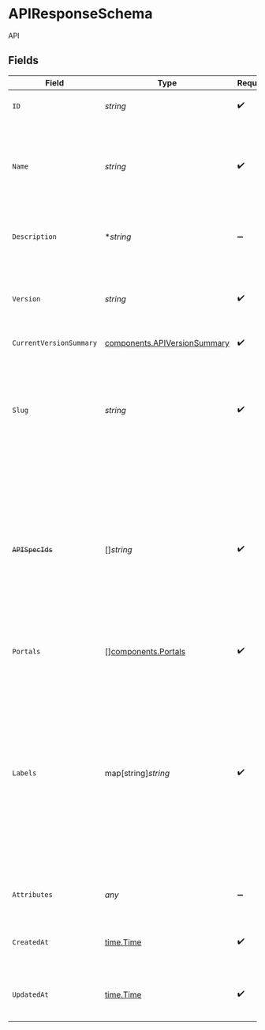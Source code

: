 # APIResponseSchema

API


## Fields

| Field                                                                                                                                                                                                                             | Type                                                                                                                                                                                                                              | Required                                                                                                                                                                                                                          | Description                                                                                                                                                                                                                       | Example                                                                                                                                                                                                                           |
| --------------------------------------------------------------------------------------------------------------------------------------------------------------------------------------------------------------------------------- | --------------------------------------------------------------------------------------------------------------------------------------------------------------------------------------------------------------------------------- | --------------------------------------------------------------------------------------------------------------------------------------------------------------------------------------------------------------------------------- | --------------------------------------------------------------------------------------------------------------------------------------------------------------------------------------------------------------------------------- | --------------------------------------------------------------------------------------------------------------------------------------------------------------------------------------------------------------------------------- |
| `ID`                                                                                                                                                                                                                              | *string*                                                                                                                                                                                                                          | :heavy_check_mark:                                                                                                                                                                                                                | The API identifier.                                                                                                                                                                                                               | 9f5061ce-78f6-4452-9108-ad7c02821fd5                                                                                                                                                                                              |
| `Name`                                                                                                                                                                                                                            | *string*                                                                                                                                                                                                                          | :heavy_check_mark:                                                                                                                                                                                                                | The name of your API. The `name + version` combination must be unique for each API you publish.<br/>                                                                                                                              | MyAPI                                                                                                                                                                                                                             |
| `Description`                                                                                                                                                                                                                     | **string*                                                                                                                                                                                                                         | :heavy_minus_sign:                                                                                                                                                                                                                | A description of your API. Will be visible on your live Portal.                                                                                                                                                                   |                                                                                                                                                                                                                                   |
| `Version`                                                                                                                                                                                                                         | *string*                                                                                                                                                                                                                          | :heavy_check_mark:                                                                                                                                                                                                                | An optional version for your API. Leave this empty if your API is unversioned.                                                                                                                                                    |                                                                                                                                                                                                                                   |
| `CurrentVersionSummary`                                                                                                                                                                                                           | [components.APIVersionSummary](../../models/components/apiversionsummary.md)                                                                                                                                                      | :heavy_check_mark:                                                                                                                                                                                                                | N/A                                                                                                                                                                                                                               |                                                                                                                                                                                                                                   |
| `Slug`                                                                                                                                                                                                                            | *string*                                                                                                                                                                                                                          | :heavy_check_mark:                                                                                                                                                                                                                | The `slug` is used in generated URLs to provide human readable paths.<br/><br/>Defaults to `slugify(name + version)`<br/>                                                                                                         | my-api-v1                                                                                                                                                                                                                         |
| ~~`APISpecIds`~~                                                                                                                                                                                                                  | []*string*                                                                                                                                                                                                                        | :heavy_check_mark:                                                                                                                                                                                                                | : warning: ** DEPRECATED **: This will be removed in a future release, please migrate away from it as soon as possible.<br/><br/>The list of API specification ids for the API.                                                   |                                                                                                                                                                                                                                   |
| `Portals`                                                                                                                                                                                                                         | [][components.Portals](../../models/components/portals.md)                                                                                                                                                                        | :heavy_check_mark:                                                                                                                                                                                                                | The list of portals which this API is published to.                                                                                                                                                                               |                                                                                                                                                                                                                                   |
| `Labels`                                                                                                                                                                                                                          | map[string]*string*                                                                                                                                                                                                               | :heavy_check_mark:                                                                                                                                                                                                                | Labels store metadata of an entity that can be used for filtering an entity list or for searching across entity types. <br/><br/>Keys must be of length 1-63 characters, and cannot start with "kong", "konnect", "mesh", "kic", or "_".<br/> | {<br/>"env": "test"<br/>}                                                                                                                                                                                                         |
| `Attributes`                                                                                                                                                                                                                      | *any*                                                                                                                                                                                                                             | :heavy_minus_sign:                                                                                                                                                                                                                | A set of attributes that describe the API                                                                                                                                                                                         |                                                                                                                                                                                                                                   |
| `CreatedAt`                                                                                                                                                                                                                       | [time.Time](https://pkg.go.dev/time#Time)                                                                                                                                                                                         | :heavy_check_mark:                                                                                                                                                                                                                | An ISO-8601 timestamp representation of entity creation date.                                                                                                                                                                     | 2022-11-04T20:10:06.927Z                                                                                                                                                                                                          |
| `UpdatedAt`                                                                                                                                                                                                                       | [time.Time](https://pkg.go.dev/time#Time)                                                                                                                                                                                         | :heavy_check_mark:                                                                                                                                                                                                                | An ISO-8601 timestamp representation of entity update date.                                                                                                                                                                       | 2022-11-04T20:10:06.927Z                                                                                                                                                                                                          |